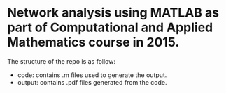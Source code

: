 # Network analysis using MATLAB as part of Computational and Applied Mathematics course in 2015.
The structure of the repo is as follow: 
* code: contains .m files used to generate the output.
* output: contains .pdf files generated from the code.
